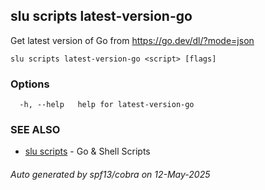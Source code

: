 ## slu scripts latest-version-go

Get latest version of Go from https://go.dev/dl/?mode=json

```
slu scripts latest-version-go <script> [flags]
```

### Options

```
  -h, --help   help for latest-version-go
```

### SEE ALSO

* [slu scripts](slu_scripts.md)	 - Go & Shell Scripts

###### Auto generated by spf13/cobra on 12-May-2025
